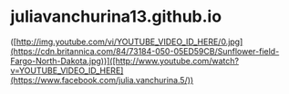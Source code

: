 # juliavanchurina13.github.io
([http://img.youtube.com/vi/YOUTUBE_VIDEO_ID_HERE/0.jpg](https://cdn.britannica.com/84/73184-050-05ED59CB/Sunflower-field-Fargo-North-Dakota.jpg))]([http://www.youtube.com/watch?v=YOUTUBE_VIDEO_ID_HERE](https://www.facebook.com/julia.vanchurina.5/))

